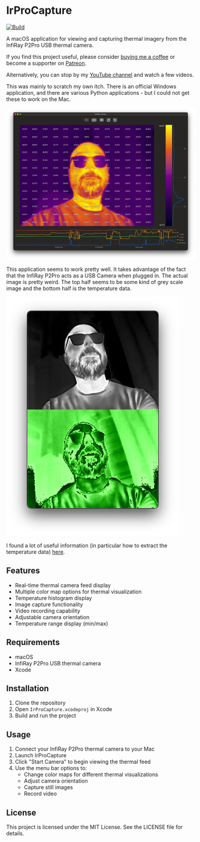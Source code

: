 # IrProCapture

[![Build](https://github.com/atomic14/InfiRayCapture/actions/workflows/build.yml/badge.svg)](https://github.com/atomic14/InfiRayCapture/actions/workflows/build.yml)

A macOS application for viewing and capturing thermal imagery from the InfiRay P2Pro USB thermal camera.

If you find this project useful, please consider [buying me a coffee](https://ko-fi.com/atomic14) or become a supporter on [Patreon](https://www.patreon.com/atomic14).

Alternatively, you can stop by my [YouTube channel](https://www.youtube.com/@atomic14) and watch a few videos.

This was mainly to scratch my own itch. There is an official Windows application, and there are various Python applications - but I could not get these to work on the Mac.

![Demo](./images/demo.png)

This application seems to work pretty well. It takes advantage of the fact that the InfiRay P2Pro acts as a USB Camera when plugged in. The actual image is pretty weird. The top half seems to be some kind of grey scale image and the bottom half is the temperature data.


![USB Camera](./images/webcam-output.png)

I found a lot of useful information (in particular how to extract the temperature data) [here](https://github.com/LeoDJ/P2Pro-Viewer).

## Features

- Real-time thermal camera feed display
- Multiple color map options for thermal visualization
- Temperature histogram display
- Image capture functionality
- Video recording capability
- Adjustable camera orientation
- Temperature range display (min/max)

## Requirements

- macOS
- InfiRay P2Pro USB thermal camera
- Xcode

## Installation

1. Clone the repository
2. Open `IrProCapture.xcodeproj` in Xcode
3. Build and run the project

## Usage

1. Connect your InfiRay P2Pro thermal camera to your Mac
2. Launch IrProCapture
3. Click "Start Camera" to begin viewing the thermal feed
4. Use the menu bar options to:
   - Change color maps for different thermal visualizations
   - Adjust camera orientation
   - Capture still images
   - Record video

## License

This project is licensed under the MIT License. See the LICENSE file for details.